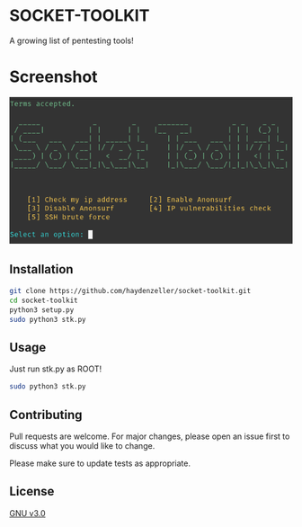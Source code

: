 # SOCKET-TOOLKIT
A growing list of pentesting tools!
# Screenshot
![Screenshot](https://github.com/haydenzeller/socket-toolkit/blob/main/modules/screenshot.png)
## Installation
```bash
git clone https://github.com/haydenzeller/socket-toolkit.git
cd socket-toolkit
python3 setup.py
sudo python3 stk.py
```

## Usage

Just run stk.py as ROOT!
```bash
sudo python3 stk.py
```

## Contributing
Pull requests are welcome. For major changes, please open an issue first to discuss what you would like to change.

Please make sure to update tests as appropriate.

## License
[GNU v3.0](https://choosealicense.com/licenses/gpl-3.0/)
